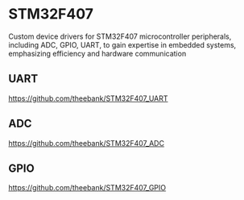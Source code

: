 # STM32F407
Custom device drivers for STM32F407 microcontroller peripherals, including ADC, GPIO, UART, to gain expertise in embedded systems, emphasizing efficiency and hardware communication

## UART
https://github.com/theebank/STM32F407_UART

## ADC
https://github.com/theebank/STM32F407_ADC

## GPIO
https://github.com/theebank/STM32F407_GPIO
